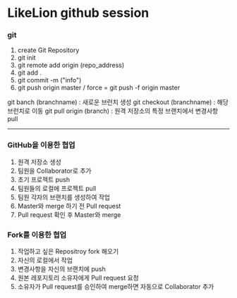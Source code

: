 # LikeLion github session

### git
1. create Git Repository
2. git init
3. git remote add origin (repo_address)
4. git add .   
5. git commit -m ("info")
6. git push origin master / force = git push -f origin master

git banch (branchname) : 새로운 브런치 생성
git checkout (branchname) : 해당 브런치로 이동
git pull origin (branch) : 원격 저장소의 특정 브랜치에서 변경사항 pull

----------------------------------------------------------------------
### GitHub을 이용한 협업

1. 원격 저장소 생성
2. 팀원을  Collaborator로 추가
3. 초기 프로젝트 push
4. 팀원들의 로컬에 프로젝트 pull
5. 팀원 각자의 브랜치를 생성하여 작업
6. Master와 merge 하기 전 Pull request
7. Pull request 확인 후 Master와 merge

### Fork를 이용한 협업

1. 작업하고 싶은 Repositroy fork 해오기
2. 자신의 로컬에서 작업
3. 변경사항을 자신의 브랜치에 push
4. 원본 레포지토리 소유자에게 Pull request 요청
5. 소유자가 Pull request를 승인하여 merge하면 자동으로 Collaborator 추가

